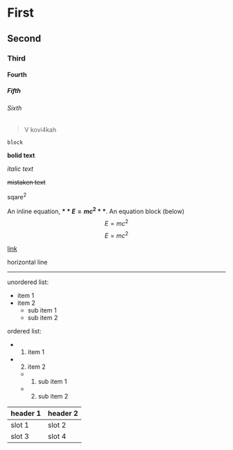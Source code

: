 # First
## Second
### Third
#### Fourth
##### Fifth
###### Sixth

> V kovi4kah

```
block
```

**bolid text**

_italic text_

~~mistaken text~~

sqare<sup>2</sup>

An inline equation, **$**E=mc^2**$**. An equation block (below)
$$E=mc^2$$
$$E=mc^2$$

[link](https://docs.github.com/ru/get-started/writing-on-github/getting-started-with-writing-and-formatting-on-github/basic-writing-and-formatting-syntax#quoting-text)

horizontal line
- - - 
unordered list:
- item 1
- item 2
   - sub item 1 
   - sub item 2

ordered list:
- 1. item 1
- 2. item 2
   - 1. sub item 1
   - 2. sub item 2


| **header 1** | header 2 |
| ------------ | -------- |
| slot 1       | slot 2   |
| slot 3       | slot 4   |